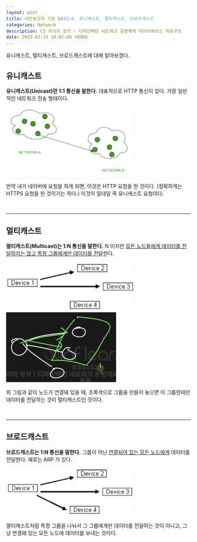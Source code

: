 ```yaml
---
layout: post
title: 네트워크의 기초 &#35;4. 유니캐스트, 멀티캐스트, 브로드캐스트
categories: Network
description: CS 지식의 정석 - 디자인패턴 네트워크 운영체제 데이터베이스 자료구조
date: 2025-03-13 10:02:00 +0900
---
```

유니캐스트, 멀티캐스트, 브로드캐스트에 대해 알아보겠다.

## 유니캐스트

<b>유니캐스트(Unicast)란 1:1 통신을 말한다.</b> 대표적으로 HTTP 통신이 있다. 가장 일반적인 네트워크 전송 형태이다.

<img src="/assets/img/captures/88469b90-f708-47a2-b5a3-ac50fe381a25.jpg" width="350px" />

만약 내가 네이버에 요청을 하게 되면, 이것은 HTTP 요청을 한 것이다. (정확하게는 HTTPS 요청을 한 것이기는 하다.) 이것이 일대일 즉 유니캐스트 요청이다.

<br>
<hr>

## 멀티캐스트

<b>멀티캐스트(Multicast)는 1:N 통신을 말한다.</b> N 이지만 <u>모든 노드들에게 데이터를 전달하지는 않고 특정 그룹에게만 데이터를 전달</u>한다.

<img src="/assets/img/captures/52ea29ae-4534-477a-b3f0-268815fa8aa5.jpg" width="350px" />

<img src="/assets/img/captures/d41499d5-a46a-4b26-ade2-769071ec683c.jpg" width="300px" />

위 그림과 같이 노드가 연결돼 있을 때, 초록색으로 그룹을 만들어 놓으면 이 그룹한테만 데이터를 전달하는 것이 멀티캐스트인 것이다.

<br>
<hr>

## 브로드캐스트

<b>브로드캐스트는 1:N 통신을 말한다.</b> 그룹이 아닌 <u>연결되어 있는 모든 노드에게</u> 데이터를 전달한다. 예로는 ARP 가 있다.

<img src="/assets/img/captures/6fdc8174-ba54-4147-9f97-62fe2fff4aa9.jpg" width="350px" />

멀티캐스트처럼 특정 그룹을 나눠서 그 그룹에게만 데이터를 전달하는 것이 아니고, 그냥 연결돼 있는 모든 노드에 데이터를 보내는 것이다.